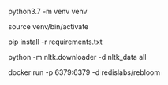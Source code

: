 python3.7 -m venv venv

source venv/bin/activate

pip install -r requirements.txt

python -m nltk.downloader -d nltk_data all

docker run -p 6379:6379 -d redislabs/rebloom
